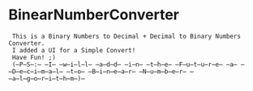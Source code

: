 # BinearNumberConverter

     This is a Binary Numbers to Decimal + Decimal to Binary Numbers Converter. 
     I added a UI for a Simple Convert!
     Have Fun! ;) 
     (̶P̶S̶:̶ ̶I̶ ̶w̶i̶l̶l̶ ̶a̶d̶d̶ ̶i̶n̶ ̶t̶h̶e̶ ̶F̶u̶t̶u̶r̶e̶ ̶a̶ ̶D̶e̶c̶i̶m̶a̶l̶ ̶t̶o̶ ̶B̶i̶n̶e̶a̶r̶ ̶N̶u̶m̶b̶e̶r̶ ̶a̶l̶g̶o̶r̶i̶t̶h̶m̶)̶
